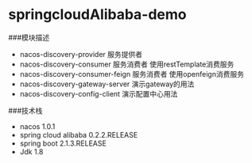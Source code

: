 # springcloudAlibaba-demo

###模块描述
- nacos-discovery-provider  服务提供者
- nacos-discovery-consumer  服务消费者 使用restTemplate消费服务
- nacos-discovery-consumer-feign 服务消费者 使用openfeign消费服务
- nacos-discovery-gateway-server 演示gateway的用法
- nacos-discovery-config-client  演示配置中心用法

###技术栈
- nacos 1.0.1
- spring cloud alibaba 0.2.2.RELEASE
- spring boot 2.1.3.RELEASE
- Jdk 1.8
 